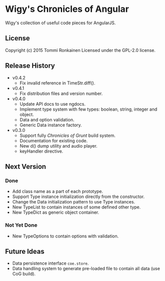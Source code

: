 # Wigy's Chronicles of Angular

Wigy's collection of useful code pieces for AngularJS.

## License

Copyright (c) 2015 Tommi Ronkainen
Licensed under the GPL-2.0 license.

## Release History

* v0.4.2
    - Fix invalid reference in TimeStr.diff().
* v0.4.1
    - Fix distribution files and version number.
* v0.4.0
    - Update API docs to use ngdocs.
    - Implement type system with few types: boolean, string, integer and object.
    - Data and option validation.
    - Generic Data instance factory.
* v0.3.0
    - Support fully *Chronicles of Grunt* build system.
    - Documentation for existing code.
    - New d() dump utility and audio player.
    - keyHandler directive.

## Next Version

### Done

* Add class name as a part of each prototype.
* Support Type instance initialization directly from the constructor.
* Change the Data initialization pattern to use Type instances.
* New TypeList to contain instances of some defined other type.
* New TypeDict as generic object container.

### Not Yet Done

* New TypeOptions to contain options with validation.

## Future Ideas

* Data persistence interface `coe.store`.
* Data handling system to generate pre-loaded file to contain all data (use CoG build).
